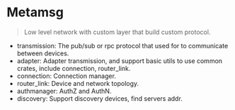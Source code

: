 # Metamsg
> Low level network with custom layer that build custom protocol.

+ transmission: The pub/sub or rpc protocol that used for to communicate between devices.
+ adapter: Adapter transmission, and support basic utils to use common crates, include connection, router_link.
+ connection: Connection manager.
+ router_link: Device and network topology.
+ authmanager: AuthZ and AuthN.
+ discovery: Support discovery devices, find servers addr.